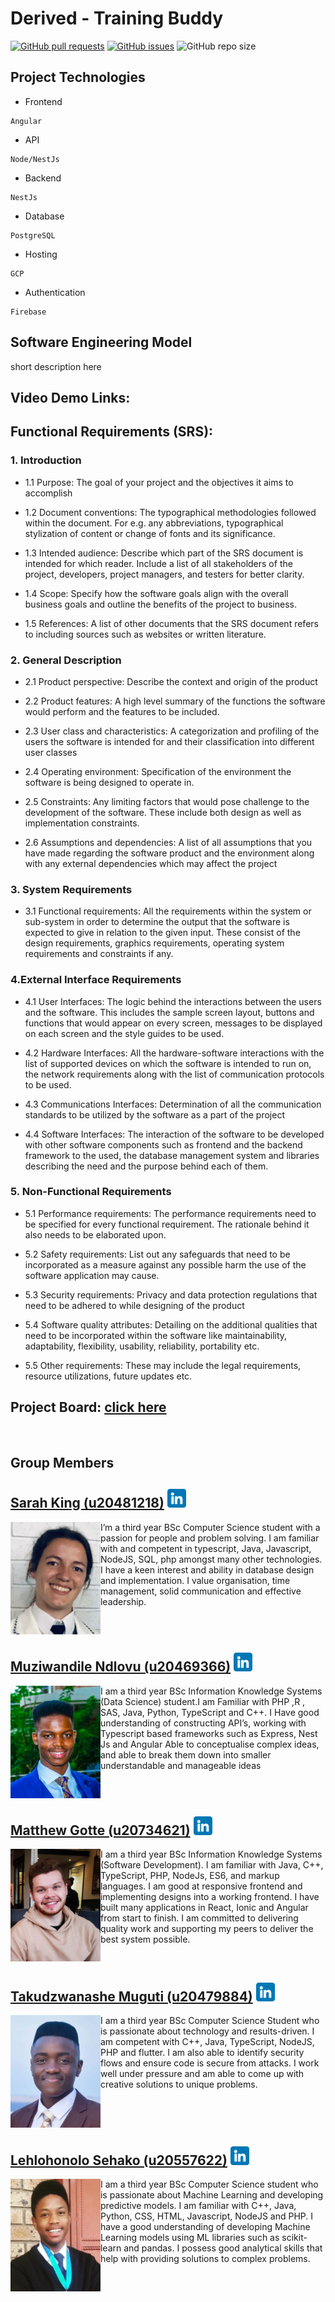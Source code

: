 # Derived - Training Buddy

<a href= "https://github.com/COS301-SE-2022/Training-Buddy/pulls"><img alt="GitHub pull requests" src="https://img.shields.io/github/issues-pr/COS301-SE-2022/Training-Buddy?style=plastic"></a>
<a href = "https://github.com/COS301-SE-2022/Training-Buddy/issues"><img alt="GitHub issues" src="https://img.shields.io/github/issues/COS301-SE-2022/Training-Buddy?style=plastic"></a>
<img alt="GitHub repo size" src="https://img.shields.io/github/repo-size/COS301-SE-2022/Training-Buddy?style=plastic">


## Project Technologies
- Frontend
```
Angular 
```
- API
```
Node/NestJs
```
- Backend
```
NestJs
```
- Database
```
PostgreSQL
```
- Hosting
```
GCP
```
- Authentication
```
Firebase
```

## Software Engineering Model
short description here


## Video Demo Links:

## Functional Requirements (SRS):
### 1. Introduction

- 1.1 Purpose: The goal of your project and the objectives it aims to accomplish

- 1.2 Document conventions: The typographical methodologies followed within the document. For e.g. any abbreviations, typographical stylization of content or change of fonts and its significance.

- 1.3 Intended audience: Describe which part of the SRS document is intended for which reader. Include a list of all stakeholders of the project, developers, project managers, and testers for better clarity.

- 1.4 Scope: Specify how the software goals align with the overall business goals and outline the benefits of the project to business.

- 1.5 References: A list of other documents that the SRS document refers to including sources such as websites or written literature.

### 2. General Description

- 2.1 Product perspective: Describe the context and origin of the product

- 2.2 Product features: A high level summary of the functions the software would perform and the features to be included.

- 2.3 User class and characteristics: A categorization and profiling of the users the software is intended for and their classification into different user classes

- 2.4 Operating environment: Specification of the environment the software is being designed to operate in.

- 2.5 Constraints: Any limiting factors that would pose challenge to the development of the software. These include both design as well as implementation constraints.

- 2.6 Assumptions and dependencies: A list of all assumptions that you have made regarding the software product and the environment along with any external dependencies which may affect the project

### 3. System Requirements

- 3.1 Functional requirements: All the requirements within the system or sub-system in order to determine the output that the software is expected to give in relation to the given input. These consist of the design requirements, graphics requirements, operating system requirements and constraints if any.

### 4.External Interface Requirements

- 4.1 User Interfaces: The logic behind the interactions between the users and the software. This includes the sample screen layout, buttons and functions that would appear on every screen, messages to be displayed on each screen and the style guides to be used.

- 4.2 Hardware Interfaces: All the hardware-software interactions with the list of supported devices on which the software is intended to run on, the network requirements along with the list of communication protocols to be used.

- 4.3 Communications Interfaces: Determination of all the communication standards to be utilized by the software as a part of the project

- 4.4 Software Interfaces: The interaction of the software to be developed with other software components such as frontend and the backend framework to the used, the database management system and libraries describing the need and the purpose behind each of them.

### 5. Non-Functional Requirements

- 5.1 Performance requirements: The performance requirements need to be specified for every functional requirement. The rationale behind it also needs to be elaborated upon.

- 5.2 Safety requirements: List out any safeguards that need to be incorporated as a measure against any possible harm the use of the software application may cause.

- 5.3 Security requirements: Privacy and data protection regulations that need to be adhered to while designing of the product

- 5.4 Software quality attributes: Detailing on the additional qualities that need to be incorporated within the software like maintainability, adaptability, flexibility, usability, reliability, portability etc.

- 5.5 Other requirements: These may include the legal requirements, resource utilizations, future updates etc.

## Project Board: [click here](https://github.com/COS301-SE-2022/Training-Buddy/projects/1)

<br />

## Group Members

<!-- -------------------------------------------------------------- -->
<!--SARAH-->
## [Sarah King (u20481218)](https://github.com/sarah-a-king) <a href="https://www.linkedin.com/in/sarah-king-030363234/"><img height="30px" src="https://github.com/COS301-SE-2022/Training-Buddy/blob/main/profileimages/linkedin.png"></img></a>
<img src="https://github.com/COS301-SE-2022/Training-Buddy/blob/main/profileimages/Sarah_King.png" alt="Image" align="left" height="180px"/>

I’m a third year BSc Computer Science student with a passion for people and problem solving. I am familiar with and competent in typescript, Java, Javascript, NodeJS, SQL, php amongst many other technologies. I have a keen interest and ability in database design and implementation. I value organisation, time management, solid communication and effective leadership.

<br clear="left"/>

<!--MUZI-->
## [Muziwandile Ndlovu (u20469366)](https://github.com/MuziwandileTNdlovu) <a href="https://www.linkedin.com/in/muziwandile-taboka-ndlovu-b5aab6230/"><img height="30px" src="https://github.com/COS301-SE-2022/Training-Buddy/blob/main/profileimages/linkedin.png"></img></a>
<img src="https://github.com/COS301-SE-2022/Training-Buddy/blob/main/profileimages/Muziwandile_Ndlovu.png" alt="Image" align="left" height="180px"/>

I am a third year BSc Information Knowledge Systems (Data Science) student.I am Familiar with PHP ,R , SAS, Java, Python, TypeScript and C++. I Have good understanding of constructing API’s, working with Typescript based frameworks such as Express, Nest Js and Angular Able to conceptualise complex ideas, and able to break them down into smaller understandable and manageable ideas

<br clear="left"/>

<!--MATTHEW-->
## [Matthew Gotte (u20734621)](https://github.com/MatthewGotte) <a href="https://www.linkedin.com/in/matthew-gotte-ab85531a4/"><img height="30px" src="https://github.com/COS301-SE-2022/Training-Buddy/blob/main/profileimages/linkedin.png"></img></a>
<img src="https://github.com/COS301-SE-2022/Training-Buddy/blob/main/profileimages/Matthew_Gotte.png" alt="Image" align="left" height="180px"/>

I am a third year BSc Information Knowledge Systems (Software Development). I am familiar with Java, C++, TypeScript, PHP, NodeJs, ES6, and markup languages. I am good at responsive frontend and implementing designs into a working frontend. I have built many applications in React, Ionic and Angular from start to finish. I am committed to delivering quality work and supporting my peers to deliver the best system possible.

<br clear="left"/>

<!--TAKU-->
## [Takudzwanashe Muguti (u20479884)](https://github.com/takumuguti) <a href="https://www.linkedin.com/in/takudzwanashe-muguti-987208206/"><img height="30px" src="https://github.com/COS301-SE-2022/Training-Buddy/blob/main/profileimages/linkedin.png"></img></a>
<img src="https://github.com/COS301-SE-2022/Training-Buddy/blob/main/profileimages/Takudzwanashe_Muguti.png" alt="Image" align="left" height="180px"/>

I am a third year BSc Computer Science Student who is passionate about technology and results-driven. I am competent with C++, Java, TypeScript, NodeJS, PHP and flutter. I am also able to identify security flows and ensure code is secure from attacks. I work well under pressure and am able to come up with creative solutions to unique problems.

<br clear="left"/>

<!--HLONI-->
## [Lehlohonolo Sehako (u20557622)](https://github.com/Lehlohonolo-Sehako) <a href="https://www.linkedin.com/in/lehlohonolo-sehako-4378311b6/"><img height="30px" src="https://github.com/COS301-SE-2022/Training-Buddy/blob/main/profileimages/linkedin.png"></img></a>
<img src="https://github.com/COS301-SE-2022/Training-Buddy/blob/main/profileimages/Lehlohonolo_Sehako.png" alt="Image" align="left" height="180px"/>

I am a third year BSc Computer Science student who is passionate about Machine Learning and developing predictive models. I am familiar with C++, Java, Python, CSS, HTML, Javascript, NodeJS and PHP. I have a good understanding of developing Machine Learning models using ML libraries such as scikit-learn and pandas. I possess good analytical skills that help with providing solutions to complex problems.

<br clear="left"/>

<!-- -------------------------------------------------------------- -->
